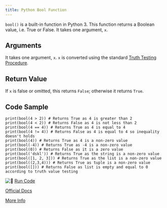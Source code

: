 ```yaml
---
title: Python Bool Function
---
```

`bool()` is a built-in function in Python 3\. This function returns a Boolean value, i.e. True or False. It takes one argument, `x`.

## Arguments

It takes one argument, `x`. `x` is converted using the standard <a href='https://docs.python.org/3/library/stdtypes.html#truth' target='_blank' rel='nofollow'>Truth Testing Procedure</a>.

## Return Value

If `x` is false or omitted, this returns `False`; otherwise it returns `True`.

## Code Sample

    print(bool(4 > 2)) # Returns True as 4 is greater than 2
    print(bool(4 < 2)) # Returns False as 4 is not less than 2
    print(bool(4 == 4)) # Returns True as 4 is equal to 4
    print(bool(4 != 4)) # Returns False as 4 is equal to 4 so inequality doesn't holds
    print(bool(4)) # Returns True as 4 is a non-zero value
    print(bool(-4)) # Returns True as -4 is a non-zero value
    print(bool(0)) # Returns False as it is a zero value
    print(bool('dskl')) # Returns True as the string is a non-zero value
    print(bool([1, 2, 3])) # Returns True as the list is a non-zero value
    print(bool((2,3,4))) # Returns True as tuple is a non-zero value
    print(bool([])) # Returns False as list is empty and equal to 0 according to truth value testing

![:rocket:](//forum.freecodecamp.com/images/emoji/emoji_one/rocket.png?v=2 ":rocket:") <a href='https://repl.it/CVCS/2' target='_blank' rel='nofollow'>Run Code</a>

<a href='https://docs.python.org/3/library/functions.html#bool' target='_blank' rel='nofollow'>Official Docs</a>


<a href='https://docs.python.org/2.3/whatsnew/section-bool.html' target='_blank' rel='nofollow'>More Info</a>
